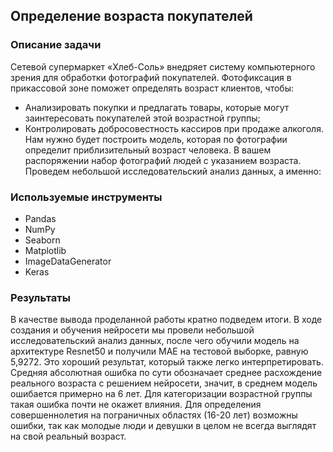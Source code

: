 ## Определение возраста покупателей
### Описание задачи
Сетевой супермаркет «Хлеб-Соль» внедряет систему компьютерного зрения для обработки фотографий покупателей. Фотофиксация в прикассовой зоне поможет определять возраст клиентов, чтобы:

- Анализировать покупки и предлагать товары, которые могут заинтересовать покупателей этой возрастной группы;
- Контролировать добросовестность кассиров при продаже алкоголя. Нам нужно будет построить модель, которая по фотографии определит приблизительный возраст человека. В вашем распоряжении набор фотографий людей с указанием возраста. Проведем небольшой исследовательский анализ данных, а именно:

### Используемые инструменты
- Pandas
- NumPy
- Seaborn
- Matplotlib
- ImageDataGenerator
- Keras

### Результаты
В качестве вывода проделанной работы кратно подведем итоги. В ходе создания и обучения нейросети мы провели небольшой исследовательский анализ данных, после чего обучили модель на архитектуре Resnet50 и получили MAE на тестовой выборке, равную 5,9272. Это хороший результат, который также легко интерпретировать. Средняя абсолютная ошибка по сути обозначает среднее расхождение реального возраста с решением нейросети, значит, в среднем модель ошибается примерно на 6 лет. Для категоризации возрастной группы такая ошибка почти не окажет влияния. Для определения совершеннолетия на пограничных областях (16-20 лет) возможны ошибки, так как молодые люди и девушки в целом не всегда выглядят на свой реальный возраст.
